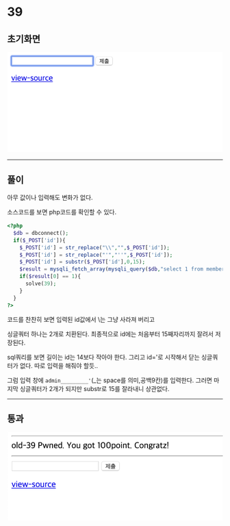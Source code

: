 # 39

## 초기화면

![초기화면](./img/39_1.png)

---
## 풀이
아무 값이나 입력해도 변화가 없다.

소스코드를 보면 php코드를 확인할 수 있다.
```php
<?php
  $db = dbconnect();
  if($_POST['id']){
    $_POST['id'] = str_replace("\\","",$_POST['id']);
    $_POST['id'] = str_replace("'","''",$_POST['id']);
    $_POST['id'] = substr($_POST['id'],0,15);
    $result = mysqli_fetch_array(mysqli_query($db,"select 1 from member where length(id)<14 and id='{$_POST['id']}"));
    if($result[0] == 1){
      solve(39);
    }
  }
?>
```
코드를 찬찬히 보면 입력된 id값에서 \\는 그냥 사라져 버리고

싱글쿼터 하나는 2개로 치환된다. 최종적으로 id에는 처음부터 15째자리까지 잘려서 저장된다. 

sql쿼리를 보면 길이는 id는 14보다 작아야 한다. 그리고 id='로 시작해서 닫는 싱글쿼터가 없다. 따로 입력을 해줘야 할듯..

그럼 입력 창에 `admin_________'`(_는 space를 의미,공백9칸)를 입력한다. 그러면 마지막 싱글쿼터가 2개가 되지만 substr로 15를 잘라내니 상관없다.

---
## 통과

![통과](./img/39_pass.png)

